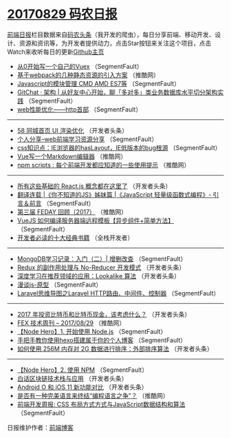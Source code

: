 # [20170829 码农日报](http://hao.caibaojian.com/date/2017/08/29)

[前端日报](http://caibaojian.com/c/news)栏目数据来自[码农头条](http://hao.caibaojian.com/)（我开发的爬虫），每日分享前端、移动开发、设计、资源和资讯等，为开发者提供动力，点击Star按钮来关注这个项目，点击Watch来收听每日的更新[Github主页](https://github.com/kujian/frontendDaily)
* [从0开始写一个自己的Vuex](http://hao.caibaojian.com/49505.html) （SegmentFault）
* [基于webpack的几种静态资源的引入方案](http://hao.caibaojian.com/49508.html) （推酷网）
* [Javascript的模块管理 CMD AMD ES7等](http://hao.caibaojian.com/49501.html) （SegmentFault）
* [GitChat · 架构 | 从好友中心开始，聊「多对多」类业务数据库水平切分架构实践](http://hao.caibaojian.com/49490.html) （SegmentFault）
* [web性能优化——http首部](http://hao.caibaojian.com/49496.html) （SegmentFault）

***
* [58 同城首页 UI 渲染优化](http://hao.caibaojian.com/49536.html) （开发者头条）
* [个人分享&#8211;web前端学习资源分享](http://hao.caibaojian.com/49487.html) （SegmentFault）
* [css知识点：IE浏览器的hasLayout，IE低版本的bug根源](http://hao.caibaojian.com/49499.html) （SegmentFault）
* [Vue写一个Markdown编辑器](http://hao.caibaojian.com/49513.html) （推酷网）
* [npm scripts : 每个前端开发都应知道的一些使用提示](http://hao.caibaojian.com/49514.html) （推酷网）

***
* [所有这些基础的 React.js 概念都在这里了](http://hao.caibaojian.com/49531.html) （开发者头条）
* [翻译连载 |《你不知道的JS》姊妹篇  |《JavaScript 轻量级函数式编程》- 引言＆前言](http://hao.caibaojian.com/49495.html) （SegmentFault）
* [第三届 FEDAY 回顾（2017）](http://hao.caibaojian.com/49507.html) （推酷网）
* [VueJS 如何编译服务器端远程模板【异步组件+简单方法】](http://hao.caibaojian.com/49500.html) （SegmentFault）
* [开发者必读的十大经典书籍](http://hao.caibaojian.com/49556.html) （全栈开发者）

***
* [MongoDB学习记录：入门（二）| 增删改查](http://hao.caibaojian.com/49494.html) （SegmentFault）
* [Redux 的副作用处理与 No-Reducer 开发模式](http://hao.caibaojian.com/49534.html) （开发者头条）
* [深度学习在推荐领域的应用：Lookalike 算法](http://hao.caibaojian.com/49524.html) （开发者头条）
* [漫谈js-原型](http://hao.caibaojian.com/49498.html) （SegmentFault）
* [Laravel思维导图之Laravel HTTP路由、中间件、控制器](http://hao.caibaojian.com/49489.html) （SegmentFault）

***
* [2017 年投资比特币和比特币现金，该考虑什么？](http://hao.caibaojian.com/49529.html) （开发者头条）
* [FEX 技术周刊 &#8211; 2017/08/29](http://hao.caibaojian.com/49515.html) （推酷网）
* [【Node Hero】1. 开始使用 Node.js](http://hao.caibaojian.com/49491.html) （SegmentFault）
* [手把手教你使用hexo搭建属于你的个人博客](http://hao.caibaojian.com/49502.html) （SegmentFault）
* [如何使用 256M 内存对 2G 数据进行排序：外部排序算法](http://hao.caibaojian.com/49521.html) （开发者头条）

***
* [【Node Hero】2. 使用 NPM](http://hao.caibaojian.com/49504.html) （SegmentFault）
* [白话区块链技术栈与应用](http://hao.caibaojian.com/49523.html) （开发者头条）
* [Android O 和 iOS 11 新功能对比](http://hao.caibaojian.com/49535.html) （开发者头条）
* [是否有一种完美语言来终结“编程语言之争”？](http://hao.caibaojian.com/49506.html) （推酷网）
* [前端开发周报: CSS 布局方式方式与JavaScript数据结构和算法](http://hao.caibaojian.com/49488.html) （SegmentFault）

日报维护作者：[前端博客](http://caibaojian.com/) 